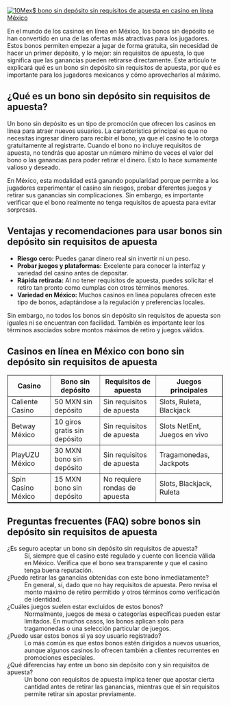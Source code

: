 [![10Mex$ bono sin depósito sin requisitos de apuesta en casino en línea México](https://123-caf.pages.dev/gitsignup.png)](https://vrmoo.ru/Bt82HjjY)

<div>     <p>En el mundo de los casinos en línea en México, los bonos sin depósito se han convertido en una de las ofertas más atractivas para los jugadores. Estos bonos permiten empezar a jugar de forma gratuita, sin necesidad de hacer un primer depósito, y lo mejor: sin requisitos de apuesta, lo que significa que las ganancias pueden retirarse directamente. Este artículo te explicará qué es un bono sin depósito sin requisitos de apuesta, por qué es importante para los jugadores mexicanos y cómo aprovecharlos al máximo.</p>    <h2>¿Qué es un bono sin depósito sin requisitos de apuesta?</h2>   <p>Un bono sin depósito es un tipo de promoción que ofrecen los casinos en línea para atraer nuevos usuarios. La característica principal es que no necesitas ingresar dinero para recibir el bono, ya que el casino te lo otorga gratuitamente al registrarte. Cuando el bono no incluye requisitos de apuesta, no tendrás que apostar un número mínimo de veces el valor del bono o las ganancias para poder retirar el dinero. Esto lo hace sumamente valioso y deseado.</p>   <p>En México, esta modalidad está ganando popularidad porque permite a los jugadores experimentar el casino sin riesgos, probar diferentes juegos y retirar sus ganancias sin complicaciones. Sin embargo, es importante verificar que el bono realmente no tenga requisitos de apuesta para evitar sorpresas.</p>    <h2>Ventajas y recomendaciones para usar bonos sin depósito sin requisitos de apuesta</h2>   <ul>     <li><strong>Riesgo cero:</strong> Puedes ganar dinero real sin invertir ni un peso.</li>     <li><strong>Probar juegos y plataformas:</strong> Excelente para conocer la interfaz y variedad del casino antes de depositar.</li>     <li><strong>Rápida retirada:</strong> Al no tener requisitos de apuesta, puedes solicitar el retiro tan pronto como cumplas con otros términos menores.</li>     <li><strong>Variedad en México:</strong> Muchos casinos en línea populares ofrecen este tipo de bonos, adaptándose a la regulación y preferencias locales.</li>   </ul>   <p>Sin embargo, no todos los bonos sin depósito sin requisitos de apuesta son iguales ni se encuentran con facilidad. También es importante leer los términos asociados sobre montos máximos de retiro y juegos válidos.</p>    <h2>Casinos en línea en México con bono sin depósito sin requisitos de apuesta</h2>   <table border="1" cellpadding="6" cellspacing="0" style="width:100%; border-collapse: collapse;">     <thead>       <tr>         <th>Casino</th>         <th>Bono sin depósito</th>         <th>Requisitos de apuesta</th>         <th>Juegos principales</th>       </tr>     </thead>     <tbody>       <tr>         <td>Caliente Casino</td>         <td>50 MXN sin depósito</td>         <td>Sin requisitos de apuesta</td>         <td>Slots, Ruleta, Blackjack</td>       </tr>       <tr>         <td>Betway México</td>         <td>10 giros gratis sin depósito</td>         <td>Sin requisitos de apuesta</td>         <td>Slots NetEnt, Juegos en vivo</td>       </tr>       <tr>         <td>PlayUZU México</td>         <td>30 MXN bono sin depósito</td>         <td>Sin requisitos de apuesta</td>         <td>Tragamonedas, Jackpots</td>       </tr>       <tr>         <td>Spin Casino México</td>         <td>15 MXN bono sin depósito</td>         <td>No requiere rondas de apuesta</td>         <td>Slots, Blackjack, Ruleta</td>       </tr>     </tbody>   </table>    <h2>Preguntas frecuentes (FAQ) sobre bonos sin depósito sin requisitos de apuesta</h2>   <dl>     <dt>¿Es seguro aceptar un bono sin depósito sin requisitos de apuesta?</dt>     <dd>Sí, siempre que el casino esté regulado y cuente con licencia válida en México. Verifica que el bono sea transparente y que el casino tenga buena reputación.</dd>      <dt>¿Puedo retirar las ganancias obtenidas con este bono inmediatamente?</dt>     <dd>En general, sí, dado que no hay requisitos de apuesta. Pero revisa el monto máximo de retiro permitido y otros términos como verificación de identidad.</dd>      <dt>¿Cuáles juegos suelen estar excluidos de estos bonos?</dt>     <dd>Normalmente, juegos de mesa o categorías específicas pueden estar limitados. En muchos casos, los bonos aplican solo para tragamonedas o una selección particular de juegos.</dd>      <dt>¿Puedo usar estos bonos si ya soy usuario registrado?</dt>     <dd>Lo más común es que estos bonos estén dirigidos a nuevos usuarios, aunque algunos casinos lo ofrecen también a clientes recurrentes en promociones especiales.</dd>      <dt>¿Qué diferencias hay entre un bono sin depósito con y sin requisitos de apuesta?</dt>     <dd>Un bono con requisitos de apuesta implica tener que apostar cierta cantidad antes de retirar las ganancias, mientras que el sin requisitos permite retirar sin apostar previamente.</dd>   </dl> </div>
